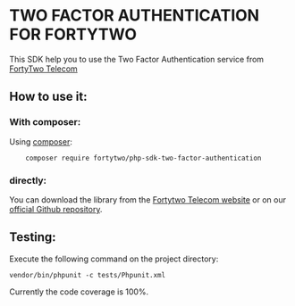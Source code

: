 TWO FACTOR AUTHENTICATION FOR FORTYTWO
=======================================

This SDK help you to use the Two Factor Authentication service from [FortyTwo Telecom](http://www.fortytwo.com)

## How to use it:

### With composer:
Using [composer](https://getcomposer.org/):
```
    composer require fortytwo/php-sdk-two-factor-authentication
```

### directly:

You can download the library from the [Fortytwo Telecom website](https://www.fortytwo.com/developers/) or on our [official Github repository](https://github.com/42Telecom/php-sdk-two-factor-authentication).

## Testing:

Execute the following command on the project directory:
```
vendor/bin/phpunit -c tests/Phpunit.xml
```

Currently the  code coverage is 100%.
